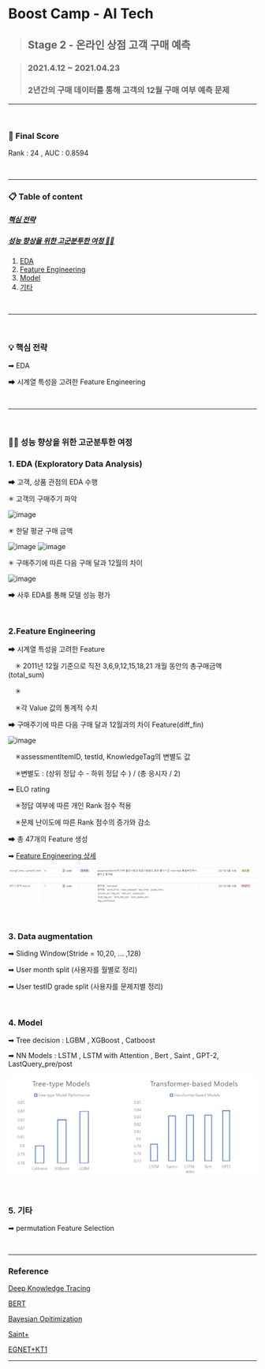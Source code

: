 # Boost Camp - AI Tech

> ## Stage 2 - 온라인 상점 고객 구매 예측

> ### 2021.4.12 ~ 2021.04.23
>
> ### 2년간의 구매 데이터를 통해 고객의 12월 구매 여부 예측 문제


---

<br>

### 🏁 Final Score 

Rank : 24 , AUC : 0.8594

<br>

---



### 📋 Table of content 

##### [핵심 전략](#strategy)<br>

##### [성능 향상을 위한 고군분투한 여정 🏃‍♀️](#fullprocess)

1. [EDA](#EDA)<br>
2. [Feature Engineering](#FE)<br>
3. [Model](#model)<br>
4. [기타](#etc)<br>

<br>

---


<br>

### 💡 핵심 전략<a name = 'strategy'></a>

 ➡ EDA

 ➡ 시계열 특성을 고려한 Feature Engineering

<br>

---

<br>

### 🏃‍♀️ 성능 향상을 위한 고군분투한 여정 <a name ='fullprocess'></a>

### 1. EDA (Exploratory Data Analysis)<a name='EDA'></a>

➡ 고객, 상품 관점의 EDA 수행

✳ 고객의 구매주기 파악

![image](https://user-images.githubusercontent.com/77056802/125425286-cb0a852f-16f4-4402-9805-272c8370783a.png)

✳ 한달 평균 구매 금액 

![image](https://user-images.githubusercontent.com/77056802/125425496-a76b6055-d285-4199-8ab0-8e80c1ad9457.png)
![image](https://user-images.githubusercontent.com/77056802/125425700-5d20be71-4858-4ac1-a139-16f16af37c6c.png)

✳ 구매주기에 따른 다음 구매 달과 12월의 차이

![image](https://user-images.githubusercontent.com/77056802/125430482-87fadd59-bc65-41b2-8c7f-7b4f72ce0134.png)



➡ 사후 EDA를 통해 모델 성능 평가



<br>

### 2.Feature Engineering<a name ='FE'></a>

 ➡ 시계열 특성을 고려한 Feature

　✳ 2011년 12월 기준으로 직전 3,6,9,12,15,18,21 개월 동안의 총구매금액(total_sum)

　✳ 

　✳각 Value 값의 통계적 수치

 ➡ 구매주기에 따른 다음 구매 달과 12월과의 차이 Feature(diff_fin)

![image](https://user-images.githubusercontent.com/77056802/125430569-e547ad8a-81e3-4beb-bf5a-374008e90a89.png)


　✳assessmentItemID, testId, KnowledgeTag의 변별도 값 

　✳변별도 : (상위 정답 수 - 하위 정답 수 ) / (총 응시자 / 2)

➡ ELO rating

　✳정답 여부에 따른 개인 Rank 점수 적용

　✳문제 난이도에 따른 Rank 점수의 증가와 감소

➡ 총 47개의 Feature 생성

➡ [Feature Engineering 상세](https://www.notion.so/Feature-Engineering-0189914b580a483083b88982006984d6)

![image](https://github.com/bcaitech1/p4-dkt-ollehdkt/blob/headbreakz/image/FE.png?raw=true)

<br>

### 3. Data augmentation <a name = 'aug'></a>

➡ Sliding Window(Stride = 10,20, ... ,128)

➡ User month split (사용자를 월별로 정리)

➡ User testID grade split (사용자를 문제지별 정리)

<br>

### 4. Model <a name = 'model'></a>

➡ Tree decision : LGBM , XGBoost , Catboost

➡ NN Models : LSTM , LSTM with Attention , Bert , Saint , GPT-2, LastQuery_pre/post

![image4](https://github.com/bcaitech1/p4-dkt-ollehdkt/blob/headbreakz/image/model.png?raw=true)

<br>


### 5. 기타 <a name = 'etc'></a>

➡ permutation Feature Selection




<br>

---

### Reference

[Deep Knowledge Tracing](https://arxiv.org/pdf/1506.05908.pdf)

[BERT](https://arxiv.org/abs/1810.04805)

[Bayesian Opitimization](https://arxiv.org/pdf/1807.02811.pdf)

[Saint+](https://arxiv.org/pdf/2010.12042.pdf)

[EGNET+KT1](https://arxiv.org/pdf/1912.03072.pdf)

---

